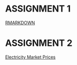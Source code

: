 # ASSIGNMENT 1

[RMARKDOWN](https://pjournal.github.io/boun01-yunusemretoprak/HW.html) 

# ASSIGNMENT 2

[Electricity Market Prices](https://pjournal.github.io/boun01-yunusemretoprak/hw2.html)